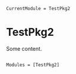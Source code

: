 ```@meta
CurrentModule = TestPkg2
```

# TestPkg2

Some content.

```@index
```

```@autodocs
Modules = [TestPkg2]
```
